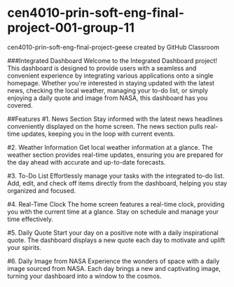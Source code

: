 # cen4010-prin-soft-eng-final-project-001-group-11
cen4010-prin-soft-eng-final-project-geese created by GitHub Classroom

###Integrated Dashboard
Welcome to the Integrated Dashboard project! This dashboard is designed to provide users with a seamless and convenient experience by integrating various applications onto a single homepage. Whether you're interested in staying updated with the latest news, checking the local weather, managing your to-do list, or simply enjoying a daily quote and image from NASA, this dashboard has you covered.

##Features
#1. News Section
Stay informed with the latest news headlines conveniently displayed on the home screen. The news section pulls real-time updates, keeping you in the loop with current events.

#2. Weather Information
Get local weather information at a glance. The weather section provides real-time updates, ensuring you are prepared for the day ahead with accurate and up-to-date forecasts.

#3. To-Do List
Effortlessly manage your tasks with the integrated to-do list. Add, edit, and check off items directly from the dashboard, helping you stay organized and focused.

#4. Real-Time Clock
The home screen features a real-time clock, providing you with the current time at a glance. Stay on schedule and manage your time effectively.

#5. Daily Quote
Start your day on a positive note with a daily inspirational quote. The dashboard displays a new quote each day to motivate and uplift your spirits.

#6. Daily Image from NASA
Experience the wonders of space with a daily image sourced from NASA. Each day brings a new and captivating image, turning your dashboard into a window to the cosmos.
